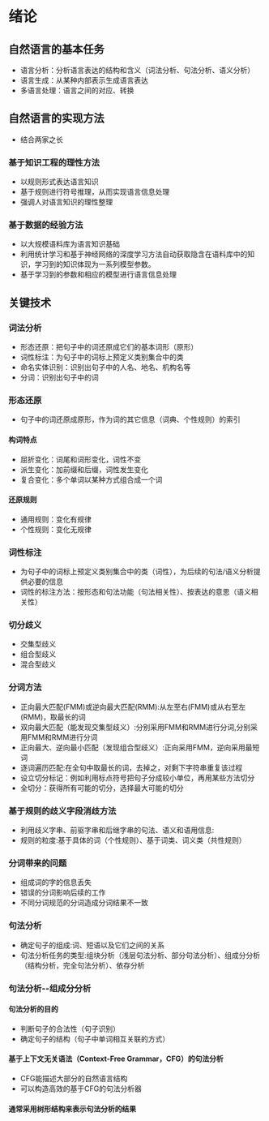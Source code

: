 # 绪论
## 自然语言的基本任务
* 语言分析：分析语言表达的结构和含义（词法分析、句法分析、语义分析）
* 语言生成：从某种内部表示生成语言表达
* 多语言处理：语言之间的对应、转换

## 自然语言的实现方法
* 结合两家之长
### 基于知识工程的理性方法
* 以规则形式表达语言知识
* 基于规则进行符号推理，从而实现语言信息处理
* 强调人对语言知识的理性整理
### 基于数据的经验方法
* 以大规模语料库为语言知识基础
* 利用统计学习和基于神经网络的深度学习方法自动获取隐含在语料库中的知识，学习到的知识体现为一系列模型参数。
* 基于学习到的参数和相应的模型进行语言信息处理

## 关键技术
### 词法分析
* 形态还原：把句子中的词还原成它们的基本词形（原形）
* 词性标注：为句子中的词标上预定义类别集合中的类
* 命名实体识别：识别出句子中的人名、地名、机构名等
* 分词：识别出句子中的词

### 形态还原
* 句子中的词还原成原形，作为词的其它信息（词典、个性规则）的索引
#### 构词特点
* 屈折变化：词尾和词形变化，词性不变
* 派生变化：加前缀和后缀，词性发生变化
* 复合变化：多个单词以某种方式组合成一个词
####  还原规则
* 通用规则：变化有规律
* 个性规则：变化无规律

### 词性标注
* 为句子中的词标上预定义类别集合中的类（词性），为后续的句法/语义分析提供必要的信息
* 词性的标注方法：按形态和句法功能（句法相关性）、按表达的意思（语义相关性）

### 切分歧义
* 交集型歧义
* 组合型歧义
* 混合型歧义

### 分词方法
* 正向最大匹配(FMM)或逆向最大匹配(RMM):从左至右(FMM)或从右至左(RMM)，取最长的词
* 双向最大匹配（能发现交集型歧义）:分别采用FMM和RMM进行分词,分别采用FMM和RMM进行分词
* 正向最大、逆向最小匹配（发现组合型歧义）:正向采用FMM，逆向采用最短词
* 逐词遍历匹配:在全句中取最长的词，去掉之，对剩下字符串重复该过程
* 设立切分标记：例如利用标点符号把句子分成较小单位，再用某些方法切分
* 全切分：获得所有可能的切分，选择最大可能的切分

### 基于规则的歧义字段消歧方法
* 利用歧义字串、前驱字串和后继字串的句法、语义和语用信息:
* 规则的粒度:基于具体的词（个性规则）、基于词类、词义类（共性规则）

### 分词带来的问题
* 组成词的字的信息丢失
* 错误的分词影响后续的工作
* 不同分词规范的分词造成分词结果不一致

### 句法分析
* 确定句子的组成:词、短语以及它们之间的关系
* 句法分析任务的类型:组块分析（浅层句法分析、部分句法分析）、组成分分析（结构分析，完全句法分析）、依存分析

### 句法分析--组成分分析
#### 句法分析的目的
* 判断句子的合法性（句子识别）
* 确定句子的结构（句子中单词相互关联的方式）
#### 基于上下文无关语法（Context-Free Grammar，CFG）的句法分析
* CFG能描述大部分的自然语言结构
* 可以构造高效的基于CFG的句法分析器
#### 通常采用树形结构来表示句法分析的结果
